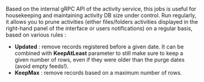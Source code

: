 Based on the internal gRPC API of the activity service, this jobs is useful for housekeeping and maintaining activity DB size
under control. Run regularly, it allows you to prune activities (either files/folders activities displayed in the right-hand panel of the interface or users notifications) on 
a regular basis, based on various rules : 

 - **Updated** : remove records registered before a given date. It can be combined with **KeepAtLeast** parameter to still make
   sure to keep a given number of rows, even if they were older than the purge dates (avoid empty feeds!).
 - **KeepMax** : remove records based on a maximum number of rows.

